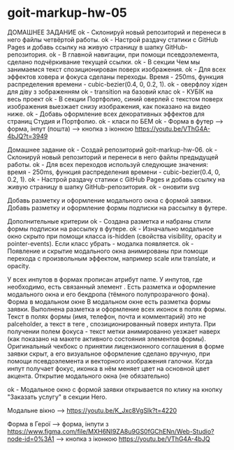 # goit-markup-hw-05

ДОМАШНЕЕ ЗАДАНИЕ
ok - Склонируй новый репозиторий и перенеси в него файлы четвёртой работы.
ok - Настрой раздачу статики с GitHub Pages и добавь ссылку на живую страницу в шапку GitHub-репозитория.
ok - В главной навигации, при помощи псевдоэлемента, сделано подчёркивание текущей ссылки.
ok - В секции Чем мы занимаемся текст спозиционирован поверх изображения.
ok - Для всех эффектов ховера и фокуса сделаны переходы. Время - 250ms, функция распределения времени - cubic-bezier(0.4, 0, 0.2, 1).
ok - оверфлоу хіден для діву з зображенням
ok - transition на базовий клас
ok - КУБІК на весь проект
ok - В секции Портфолио, синий оверлей с текстом поверх изображения выезжает снизу изображения, как показано на видео ниже.
ok - Добавь оформление всех декоративных эффектов для страниц Студия и Портфолио.
ok - класи по БЕМ
ok - Форма в футер
--> форма, інпут (пошта)
--> кнопка з іконкою https://youtu.be/VThG4A-4bJQ?t=3949

Домашнее задание
ok - Создай репозиторий goit-markup-hw-06.
ok - Склонируй новый репозиторий и перенеси в него файлы предыдущей работы.
ok - Для всех переходов используй следующие значения: время - 250ms, функция распределения времени - cubic-bezier(0.4, 0, 0.2, 1).
ok - Настрой раздачу статики с GitHub Pages и добавь ссылку на живую страницу в шапку GitHub-репозитория.
ok - оновити svg

Добавь разметку и оформление модального окна с формой заявки.
Добавь разметку и оформление формы подписки на рассылку в футере.

Дополнительные критерии
ok - Создана разметка и набраны стили формы подписки на рассылку в футере.
ok - Изначально модальное окно скрыто при помощи класса is-hidden (свойства visibility, opacity и pointer-events). Если класс убрать - модалка появляется.
ok - Появление и скрытие модального окна анимированы при помощи перехода с произвольным эффектом, например scale или translate, и opacity.

У всех инпутов в формах прописан атрибут name.
У инпутов, где необходимо, есть связанный элемент <label>.
Есть разметка и оформление модального окна и его бекдропа (тёмного полупрозрачного фона).
Форма в модальном окне
В модальном окне есть разметка формы заявки.
Выполнена разметка и оформление всех иконок в полях формы.
Текст в полях формы (имя, телефон, почта и комментарий) это не palceholder, а текст в теге <label>, спозиционированный поверх инпута.
При получении полем фокуса - текст метки анимированно уезжает наверх (как показано на макете активного состояния элементов формы).
Оригинальный чекбокс о принятии лицензионного соглашения в форме заявки скрыт, а его визуальное оформление сделано вручную, при помощи псевдоэлемента и векторного изображения галочки.
Когда инпут получает фокус, иконка в нём меняет цвет на основной цвет акцента.
Открытие модального окна (не обязательно)

ok - Модальное окно с формой заявки открывается по клику на кнопку "Заказать услугу" в секции Hero.

Модальне вікно
--> https://youtu.be/K_Jxc8VgSIk?t=4220

Форма в Герої
--> форма, інпути з https://www.figma.com/file/MXH6NI9ZA8u9GS0fGChENn/Web-Studio?node-id=0%3A1
--> кнопка з іконкою https://youtu.be/VThG4A-4bJQ
